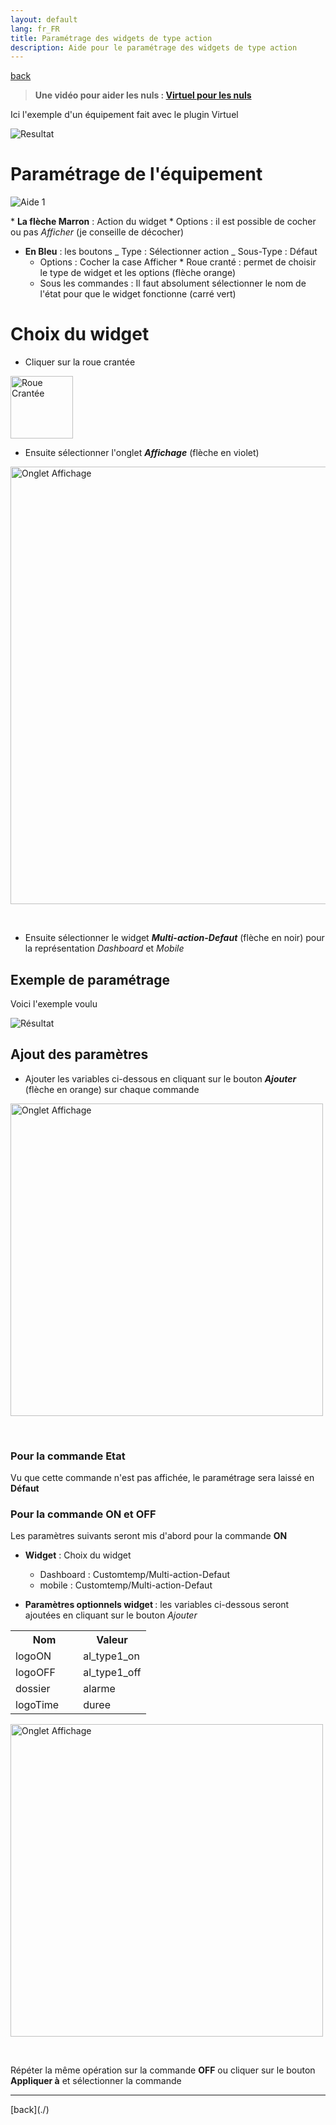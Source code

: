 ```yaml
---
layout: default
lang: fr_FR
title: Paramétrage des widgets de type action
description: Aide pour le paramétrage des widgets de type action
---
```


[back](./)

> **Une vidéo pour aider les nuls : <a href="https://www.youtube.com/watch?v=wiMh8rmfdKU">Virtuel pour les nuls</a>**

Ici l'exemple d'un équipement fait avec le plugin Virtuel

<p><img src="{{site.baseurl}}/{{site.widget}}/{{site.img}}/exemple/d/multi_action.png" alt="Resultat" /></p>

# Paramétrage de l'équipement

<p><img src="../{{site.img}}/config_action_1.png" alt="Aide 1" /></p>
* <b>La flèche Marron</b> : Action du widget
    * Options : il est possible de cocher ou pas <i>Afficher</i> (je conseille de décocher)

- <b>En Bleu</b> : les boutons
  _ Type : Sélectionner action
  _ Sous-Type : Défaut
  - Options : Cocher la case Afficher \* Roue cranté : permet de choisir le type de widget et les options (flèche orange)
  - Sous les commandes : Il faut absolument sélectionner le nom de l'état pour que le widget fonctionne (carré vert)

# Choix du widget

- Cliquer sur la roue crantée
<p><img src="../{{site.img}}/config_roue.png" alt="Roue Crantée" width="100"/></p>

- Ensuite sélectionner l'onglet <b><i>Affichage</i></b> (flèche en violet)<br/>
<p><img src="../{{site.img}}/config_onglet_affichage_action.png" alt="Onglet Affichage" width="700" /></p><br/>

- Ensuite sélectionner le widget <b><i>Multi-action-Defaut</i></b> (flèche en noir) pour la représentation <i>Dashboard</i> et <i>Mobile</i><br/>

## Exemple de paramétrage

Voici l'exemple voulu

<p><img src="{{site.baseurl}}/{{site.widget}}/{{site.img}}/exemple/d/multi_action.png" alt="Résultat" /></p>

## Ajout des paramètres

- Ajouter les variables ci-dessous en cliquant sur le bouton <b><i>Ajouter</i></b> (flèche en orange) sur chaque commande<br/>
<p><img src="../{{site.img}}/config_onglet_affichage_action.png" alt="Onglet Affichage" width="500" /></p><br/>

### Pour la commande <b>Etat</b>

Vu que cette commande n'est pas affichée, le paramétrage sera laissé en <b>Défaut</b>

### Pour la commande <b>ON et OFF</b>

Les paramètres suivants seront mis d'abord pour la commande <b>ON</b>

- <b>Widget</b> : Choix du widget

  - Dashboard : Customtemp/Multi-action-Defaut
  - mobile : Customtemp/Multi-action-Defaut

- <b>Paramètres optionnels widget </b> : les variables ci-dessous seront ajoutées en cliquant sur le bouton <i>Ajouter</i>
<CENTER>
    <TABLE width="60%">
        <TR>
            <th scope="col" width="50%">Nom</th>
            <th scope="col" width="50%">Valeur</th>
        </TR>
        <TR>
            <TD width="50%">logoON</TD>
            <TD width="50%">al_type1_on</TD>
        </TR>
        <TR>
            <TD width="50%">logoOFF</TD>
            <TD width="50%">al_type1_off</TD>
        </TR>
        <TR>
            <TD width="50%">dossier</TD>
            <TD width="50%">alarme</TD>
        </TR>
        <TR>
            <TD width="50%">logoTime</TD>
            <TD width="50%">duree</TD>
        </TR>
    </TABLE>
</CENTER>

<p><img src="../{{site.img}}/config_onglet_affichage_action.png" alt="Onglet Affichage" width="500" /></p><br/>

Répéter la même opération sur la commande <b>OFF</b> ou cliquer sur le bouton <b>Appliquer à</b> et sélectionner la commande

<hr />
[back](./)
